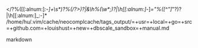 </\?\%([[:alnum:]_:-]\+\s*\)\?\%(/\?>\)\?\|&\h\%(\w*;\)\?\|\h[[:alnum:]_-]*="\%([^"]*"\?\)\?\|\h[[:alnum:]_:-]*
/home/hu/.vim/cache/neocomplcache/tags_output/=+usr=+local=+go=+src=+github.com=+louishust=+new=+dbscale_sandbox=+manual.md

markdown
